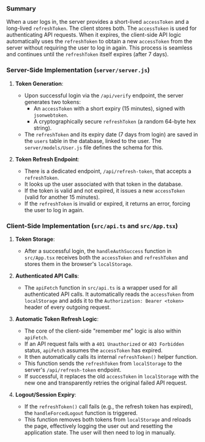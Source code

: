 

### Summary

When a user logs in, the server provides a short-lived `accessToken` and a long-lived `refreshToken`. The client stores both. The `accessToken` is used for authenticating API requests. When it expires, the client-side API logic automatically uses the `refreshToken` to obtain a new `accessToken` from the server without requiring the user to log in again. This process is seamless and continues until the `refreshToken` itself expires (after 7 days).

### Server-Side Implementation (`server/server.js`)

1.  **Token Generation**:
    *   Upon successful login via the `/api/verify` endpoint, the server generates two tokens:
        *   An `accessToken` with a short expiry (15 minutes), signed with `jsonwebtoken`.
        *   A cryptographically secure `refreshToken` (a random 64-byte hex string).
    *   The `refreshToken` and its expiry date (7 days from login) are saved in the `users` table in the database, linked to the user. The `server/models/User.js` file defines the schema for this.

2.  **Token Refresh Endpoint**:
    *   There is a dedicated endpoint, `/api/refresh-token`, that accepts a `refreshToken`.
    *   It looks up the user associated with that token in the database.
    *   If the token is valid and not expired, it issues a new `accessToken` (valid for another 15 minutes).
    *   If the `refreshToken` is invalid or expired, it returns an error, forcing the user to log in again.

### Client-Side Implementation (`src/api.ts` and `src/App.tsx`)

1.  **Token Storage**:
    *   After a successful login, the `handleAuthSuccess` function in `src/App.tsx` receives both the `accessToken` and `refreshToken` and stores them in the browser's `localStorage`.

2.  **Authenticated API Calls**:
    *   The `apiFetch` function in `src/api.ts` is a wrapper used for all authenticated API calls. It automatically reads the `accessToken` from `localStorage` and adds it to the `Authorization: Bearer <token>` header of every outgoing request.

3.  **Automatic Token Refresh Logic**:
    *   The core of the client-side "remember me" logic is also within `apiFetch`.
    *   If an API request fails with a `401 Unauthorized` or `403 Forbidden` status, `apiFetch` assumes the `accessToken` has expired.
    *   It then automatically calls its internal `refreshToken()` helper function.
    *   This function sends the `refreshToken` from `localStorage` to the server's `/api/refresh-token` endpoint.
    *   If successful, it replaces the old `accessToken` in `localStorage` with the new one and transparently retries the original failed API request.

4.  **Logout/Session Expiry**:
    *   If the `refreshToken()` call fails (e.g., the refresh token has expired), the `handleForcedLogout` function is triggered.
    *   This function removes both tokens from `localStorage` and reloads the page, effectively logging the user out and resetting the application state. The user will then need to log in manually.